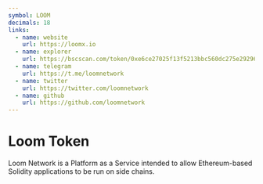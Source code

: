 ```yaml
---
symbol: LOOM
decimals: 18
links:
  - name: website
    url: https://loomx.io
  - name: explorer
    url: https://bscscan.com/token/0xe6ce27025f13f5213bbc560dc275e292965a392f
  - name: telegram
    url: https://t.me/loomnetwork
  - name: twitter
    url: https://twitter.com/loomnetwork
  - name: github
    url: https://github.com/loomnetwork
---
```


# Loom Token

Loom Network is a Platform as a Service intended to allow Ethereum-based Solidity applications to be run on side chains.
